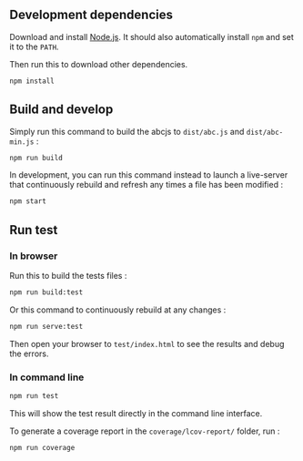 ## Development dependencies ##

Download and install [Node.js](http://nodejs.org/). It should also automatically
install `npm` and set it to the `PATH`.

Then run this to download other dependencies.
````bash
npm install
````

## Build and develop ##

Simply run this command to build the abcjs to `dist/abc.js` and 
`dist/abc-min.js` :

````bash
npm run build
````

In development, you can run this command instead to launch a live-server
that continuously rebuild and refresh any times a file has been modified :

````bash
npm start
````


## Run test ##

### In browser ###

Run this to build the tests files : 
````bash
npm run build:test
````

Or this command to continuously rebuild at any changes :
````bash
npm run serve:test
````

Then open your browser to `test/index.html` to see the results and debug the
errors.

### In command line ###

````bash
npm run test
````

This will show the test result directly in the command line interface.

To generate a coverage report in the `coverage/lcov-report/` folder, run :

````bash
npm run coverage
````

